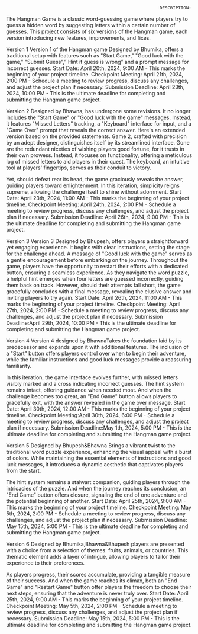                                                               DESCRIPTION:
                                                          
The Hangman Game is a classic word-guessing game where players try to guess a hidden word by suggesting letters within a certain number of guesses. This project consists of six versions of the Hangman game, each version introducing new features, improvements, and fixes.


Version 1
Version 1 of the Hangman game Designed by Bhumika, offers a traditional setup with features such as "Start Game," "Good luck with the game," "Submit Guess",” Hint if guess is wrong” and a prompt message for incorrect guesses.
Start Date: April 20th, 2024, 9:00 AM - This marks the beginning of your project timeline.
Checkpoint Meeting: April 21th, 2024, 2:00 PM - Schedule a meeting to review progress, discuss any challenges, and adjust the project plan if necessary.
Submission Deadline: April 23th, 2024, 10:00 PM - This is the ultimate deadline for completing and submitting the Hangman game project.


Version 2
Designed by Bhawna, has undergone some revisions. It no longer includes the "Start Game" or "Good luck with the game" messages. Instead, it features "Missed Letters" tracking, a "Keyboard" interface for input, and a "Game Over" prompt that reveals the correct answer. Here's an extended version based on the provided statements.
Game 2, crafted with precision by an adept designer, distinguishes itself by its streamlined interface. Gone are the redundant niceties of wishing players good fortune, for it trusts in their own prowess. Instead, it focuses on functionality, offering a meticulous log of missed letters to aid players in their quest. The keyboard, an intuitive tool at players' fingertips, serves as their conduit to victory.

Yet, should defeat rear its head, the game graciously reveals the answer, guiding players toward enlightenment. In this iteration, simplicity reigns supreme, allowing the challenge itself to shine without adornment.
Start Date: April 23th, 2024, 11:00 AM - This marks the beginning of your project timeline.
Checkpoint Meeting: April 24th, 2024, 2:00 PM - Schedule a meeting to review progress, discuss any challenges, and adjust the project plan if necessary.
Submission Deadline: April 26th, 2024, 9:00 PM - This is the ultimate deadline for completing and submitting the Hangman game project.



Version 3
Version 3 Designed by Bhupesh, offers players a straightforward yet engaging experience. It begins with clear instructions, setting the stage for the challenge ahead. A message of "Good luck with the game" serves as a gentle encouragement before embarking on the journey.
Throughout the game, players have the opportunity to restart their efforts with a dedicated button, ensuring a seamless experience. As they navigate the word puzzle, a helpful hint emerges when four letters are guessed incorrectly, guiding them back on track.
However, should their attempts fall short, the game gracefully concludes with a final message, revealing the elusive answer and inviting players to try again.
Start Date: April 26th, 2024, 11:00 AM - This marks the beginning of your project timeline.
Checkpoint Meeting: April 27th, 2024, 2:00 PM - Schedule a meeting to review progress, discuss any challenges, and adjust the project plan if necessary.
Submission Deadline:April 29th, 2024, 10:00 PM - This is the ultimate deadline for completing and submitting the Hangman game project.



Version 4
Version 4 designed by BhawnaTakes the foundation laid by its predecessor and expands upon it with additional features. The inclusion of a "Start" button offers players control over when to begin their adventure, while the familiar instructions and good luck messages provide a reassuring familiarity.

In this iteration, the game interface evolves further, with missed letters visibly marked and a cross indicating incorrect guesses. The hint system remains intact, offering guidance when needed most. And when the challenge becomes too great, an "End Game" button allows players to gracefully exit, with the answer revealed in the game over message.
Start Date: April 30th, 2024, 12:00 AM - This marks the beginning of your project timeline.
Checkpoint Meeting:April 30th, 2024, 6:00 PM - Schedule a meeting to review progress, discuss any challenges, and adjust the project plan if necessary.
Submission Deadline:May 1th, 2024, 5:00 PM - This is the ultimate deadline for completing and submitting the Hangman game project.



Version 5
Designed by Bhupesh&Bhawna Brings a vibrant twist to the traditional word puzzle experience, enhancing the visual appeal with a burst of colors. While maintaining the essential elements of instructions and good luck messages, it introduces a dynamic aesthetic that captivates players from the start.

The hint system remains a stalwart companion, guiding players through the intricacies of the puzzle. And when the journey reaches its conclusion, an "End Game" button offers closure, signaling the end of one adventure and the potential beginning of another.
Start Date: April 25th, 2024, 9:00 AM - This marks the beginning of your project timeline.
Checkpoint Meeting: May 5th, 2024, 2:00 PM - Schedule a meeting to review progress, discuss any challenges, and adjust the project plan if necessary.
 Submission Deadline: May 15th, 2024, 5:00 PM - This is the ultimate deadline for completing and submitting the Hangman game project.



Version 6
Designed by Bhumika,Bhawna&Bhupesh players are presented with a choice from a selection of themes: fruits, animals, or countries. This thematic element adds a layer of intrigue, allowing players to tailor their experience to their preferences.

As players progress, their scores accumulate, providing a tangible measure of their success. And when the game reaches its climax, both an "End Game" and "Restart Game" button offer players the freedom to choose their next steps, ensuring that the adventure is never truly over.
Start Date: April 25th, 2024, 9:00 AM - This marks the beginning of your project timeline.
Checkpoint Meeting: May 5th, 2024, 2:00 PM - Schedule a meeting to review progress, discuss any challenges, and adjust the project plan if necessary.
Submission Deadline: May 15th, 2024, 5:00 PM - This is the ultimate deadline for completing and submitting the Hangman game project.

